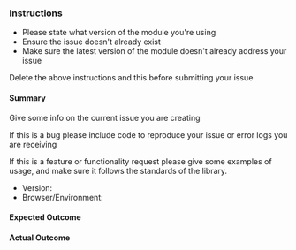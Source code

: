 ### Instructions

- Please state what version of the module you're using
- Ensure the issue doesn't already exist
- Make sure the latest version of the module doesn't already address your issue

Delete the above instructions and this before submitting your issue

#### Summary

Give some info on the current issue you are creating

If this is a bug please include code to reproduce your issue or error logs you are receiving

If this is a feature or functionality request please give some examples of usage, and make sure it follows the standards of the library.

- Version:
- Browser/Environment:

#### Expected Outcome


#### Actual Outcome
